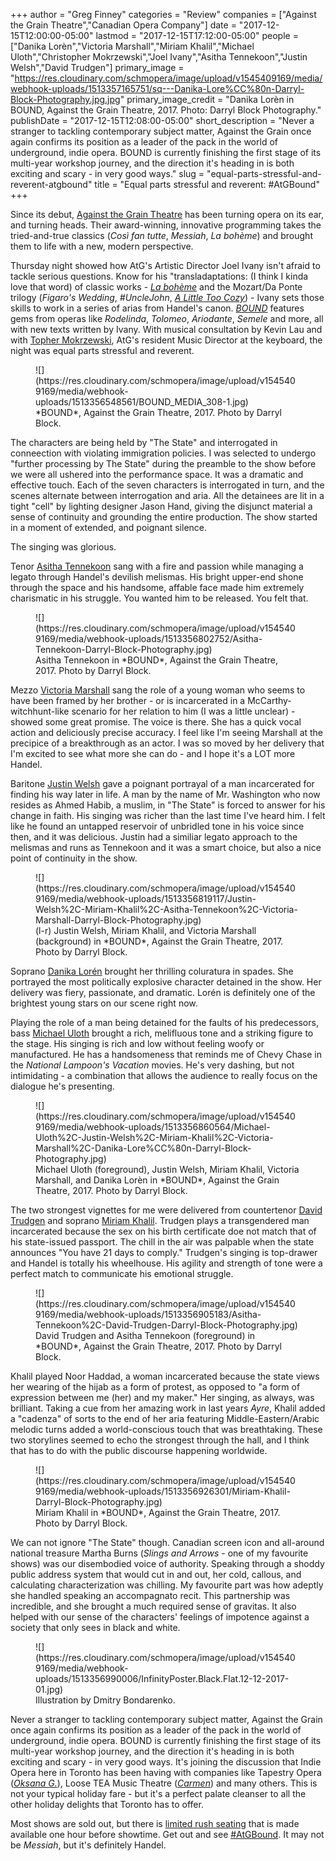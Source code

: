 +++
author = "Greg Finney"
categories = "Review"
companies = ["Against the Grain Theatre","Canadian Opera Company"]
date = "2017-12-15T12:00:00-05:00"
lastmod = "2017-12-15T17:12:00-05:00"
people = ["Danika Lorèn","Victoria Marshall","Miriam Khalil","Michael Uloth","Christopher Mokrzewski","Joel Ivany","Asitha Tennekoon","Justin Welsh","David Trudgen"]
primary_image = "https://res.cloudinary.com/schmopera/image/upload/v1545409169/media/webhook-uploads/1513357165751/sq---Danika-Lore%CC%80n-Darryl-Block-Photography.jpg.jpg"
primary_image_credit = "Danika Lorèn in BOUND, Against the Grain Theatre, 2017. Photo: Darryl Block Photography."
publishDate = "2017-12-15T12:08:00-05:00"
short_description = "Never a stranger to tackling contemporary subject matter, Against the Grain once again confirms its position as a leader of the pack in the world of underground, indie opera. BOUND is currently finishing the first stage of its multi-year workshop journey, and the direction it&#039;s heading in is both exciting and scary - in very good ways."
slug = "equal-parts-stressful-and-reverent-atgbound"
title = "Equal parts stressful and reverent: #AtGBound"
+++

Since its debut, [Against the Grain Theatre](/scene/companies-against-the-grain-theatre/) has been turning opera on its ear, and turning heads. Their award-winning, innovative programming takes the tried-and-true classics (*Così fan tutte*, *Messiah*, *La bohème*) and brought them to life with a new, modern perspective. 

Thursday night showed how AtG's Artistic Director Joel Ivany isn't afraid to tackle serious questions. Know for his "transladaptations: (I think I kinda love that word) of classic works - [*La bohème*](/hype-atg-boheme/) and the Mozart/Da Ponte trilogy (*Figaro's Wedding*, *#UncleJohn*, [*A Little Too Cozy*](/in-review-a-little-too-cozy/)) - Ivany sets those skills to work in a series of arias from Handel's canon. [*BOUND*](http://againstthegraintheatre.com/bound/) features gems from operas like *Rodelinda*, *Tolomeo*, *Ariodante*, *Semele* and more, all with new texts written by Ivany. With musical consultation by Kevin Lau and with [Topher Mokrzewski](/scene/people/christopher-mokrzewski/), AtG's resident Music Director at the keyboard, the night was equal parts stressful and reverent. 

<figure data-type="image">
![](https://res.cloudinary.com/schmopera/image/upload/v1545409169/media/webhook-uploads/1513356548561/BOUND_MEDIA_308-1.jpg)
<figcaption>*BOUND*, Against the Grain Theatre, 2017. Photo by Darryl Block.</figcaption>
</figure>

The characters are being held by "The State" and interrogated in conneection with violating immigration policies. I was selected to undergo "further processing by The State" during the preamble to the show before we were all ushered into the performance space. It was a dramatic and effective touch. Each of the seven characters is interrogated in turn, and the scenes alternate between interrogation and aria. All the detainees are lit in a tight "cell" by lighting designer Jason Hand, giving the disjunct material a sense of continuity and grounding the entire production. The show started in a moment of extended, and poignant silence.

The singing was glorious. 

Tenor [Asitha Tennekoon](/scene/people/asitha-tennekoon/) sang with a fire and passion while managing a legato through Handel's devilish melismas. His bright upper-end shone through the space and his handsome, affable face made him extremely charismatic in his struggle. You wanted him to be released. You felt that. 

<figure data-type="image">
![](https://res.cloudinary.com/schmopera/image/upload/v1545409169/media/webhook-uploads/1513356802752/Asitha-Tennekoon-Darryl-Block-Photography.jpg)
<figcaption>Asitha Tennekoon in *BOUND*, Against the Grain Theatre, 2017. Photo by Darryl Block.</figcaption>
</figure>

Mezzo [Victoria Marshall](/scene/people/victoria-marshall/) sang the role of a young woman who seems to have been framed by her brother - or is incarcerated in a McCarthy-witchhunt-like scenario for her relation to him (I was a little unclear) - showed some great promise. The voice is there. She has a quick vocal action and deliciously precise accuracy. I feel like I'm seeing Marshall at the precipice of a breakthrough as an actor. I was so moved by her delivery that I'm excited to see what more she can do - and I hope it's a LOT more Handel. 

Baritone [Justin Welsh](/scene/people/justin-welsh/) gave a poignant portrayal of a man incarcerated for finding his way later in life. A man by the name of Mr. Washington who now resides as Ahmed Habib, a muslim, in "The State" is forced to answer for his change in faith. His singing was richer than the last time I've heard him. I felt like he found an untapped reservoir of unbridled tone in his voice since then, and it was delicious. Justin had a similiar legato approach to the melismas and runs as Tennekoon and it was a smart choice, but also a nice point of continuity in the show. 

<figure data-type="image">
![](https://res.cloudinary.com/schmopera/image/upload/v1545409169/media/webhook-uploads/1513356819117/Justin-Welsh%2C-Miriam-Khalil%2C-Asitha-Tennekoon%2C-Victoria-Marshall-Darryl-Block-Photography.jpg)
<figcaption>(l-r) Justin Welsh, Miriam Khalil, and Victoria Marshall (background) in *BOUND*, Against the Grain Theatre, 2017. Photo by Darryl Block.</figcaption>
</figure>

Soprano [Danika Lorén](/spotlight-on-danika-loren/) brought her thrilling coluratura in spades. She portrayed the most politically explosive character detained in the show. Her delivery was fiery, passionate, and dramatic. Lorén is definitely one of the brightest young stars on our scene right now. 

Playing the role of a man being detained for the faults of his predecessors, bass [Michael Uloth](/spotlight-on-michael-uloth/) brought a rich, melifluous tone and a striking figure to the stage. His singing is rich and low without feeling woofy or manufactured. He has a handsomeness that reminds me of Chevy Chase in the *National Lampoon's Vacation* movies. He's very dashing, but not intimidating - a combination that allows the audience to really focus on the dialogue he's presenting.

<figure data-type="image">
![](https://res.cloudinary.com/schmopera/image/upload/v1545409169/media/webhook-uploads/1513356860564/Michael-Uloth%2C-Justin-Welsh%2C-Miriam-Khalil%2C-Victoria-Marshall%2C-Danika-Lore%CC%80n-Darryl-Block-Photography.jpg)
<figcaption>Michael Uloth (foreground), Justin Welsh, Miriam Khalil, Victoria Marshall, and Danika Lorèn in *BOUND*, Against the Grain Theatre, 2017. Photo by Darryl Block.</figcaption>
</figure>

The two strongest vignettes for me were delivered from countertenor [David Trudgen](/scene/people/david-trudgen/) and soprano [Miriam Khalil](/scene/people/miriam-khalil/). Trudgen plays a transgendered man incarcerated because the sex on his birth certificate doe not match that of his state-issued passport. The chill in the air was palpable when the state announces "You have 21 days to comply." Trudgen's singing is top-drawer and Handel is totally his wheelhouse. His agility and strength of tone were a perfect match to communicate his emotional struggle. 

<figure data-type="image">
![](https://res.cloudinary.com/schmopera/image/upload/v1545409169/media/webhook-uploads/1513356905183/Asitha-Tennekoon%2C-David-Trudgen-Darryl-Block-Photography.jpg)
<figcaption>David Trudgen and Asitha Tennekoon (foreground) in *BOUND*, Against the Grain Theatre, 2017. Photo by Darryl Block.</figcaption>
</figure>

Khalil played Noor Haddad, a woman incarcerated because the state views her wearing of the hijab as a form of protest, as opposed to "a form of expression between me (her) and my maker." Her singing, as always, was brilliant. Taking a cue from her amazing work in last years *Ayre*, Khalil added a "cadenza" of sorts to the end of her aria featuring Middle-Eastern/Arabic melodic turns added a world-conscious touch that was breathtaking. These two storylines seemed to echo the strongest through the hall, and I think that has to do with the public discourse happening worldwide. 

<figure data-type="image">
![](https://res.cloudinary.com/schmopera/image/upload/v1545409169/media/webhook-uploads/1513356926301/Miriam-Khalil-Darryl-Block-Photography.jpg)
<figcaption>Miriam Khalil in *BOUND*, Against the Grain Theatre, 2017. Photo by Darryl Block.</figcaption>
</figure>

We can not ignore "The State" though. Canadian screen icon and all-around national treasure Martha Burns (*Slings and Arrows* - one of my favourite shows) was our disembodied voice of authority. Speaking through a shoddy public address system that would cut in and out, her cold, callous, and calculating characterization was chilling. My favourite part was how adeptly she handled speaking an accompagnato recit. This partnership was incredible, and she brought a much required sense of gravitas. It also helped with our sense of the characters' feelings of impotence against a society that only sees in black and white.

<figure data-type="image">
![](https://res.cloudinary.com/schmopera/image/upload/v1545409169/media/webhook-uploads/1513356990006/InfinityPoster.Black.Flat.12-12-2017-01.jpg)
<figcaption>Illustration by Dmitry Bondarenko.</figcaption>
</figure>

Never a stranger to tackling contemporary subject matter, Against the Grain once again confirms its position as a leader of the pack in the world of underground, indie opera. BOUND is currently finishing the first stage of its multi-year workshop journey, and the direction it's heading in is both exciting and scary - in very good ways. It's joining the discussion that Indie Opera here in Toronto has been having with companies like Tapestry Opera ([*Oksana G.*](https://www.schmopera.com/tough-to-watch-oksana-g/)), Loose TEA Music Theatre ([*Carmen*](https://www.schmopera.com/erica-iris-singing-a-radically-revisionist-carmen/)) and many others. This is not your typical holiday fare - but it's a perfect palate cleanser to all the other holiday delights that Toronto has to offer. 

Most shows are sold out, but there is [limited rush seating](http://againstthegraintheatre.com/bound/) that is made available one hour before showtime. Get out and see [#AtGBound](http://againstthegraintheatre.com/bound/). It may not be *Messiah*, but it's definitely Handel.
